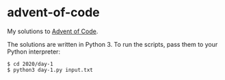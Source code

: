 # advent-of-code

My solutions to [Advent of Code](https://adventofcode.com/2020/about).

The solutions are written in Python 3. To run the scripts, pass them to your Python interpreter:

```
$ cd 2020/day-1
$ python3 day-1.py input.txt
```